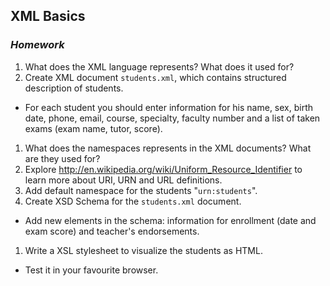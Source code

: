 ## XML Basics
### _Homework_

1.  What does the XML language represents? What does it used for?
1.  Create XML document `students.xml`, which contains structured description of students.
  * For each student you should enter information for his name, sex, birth date, phone, email, course, specialty, faculty number and a list of taken exams (exam name, tutor, score).
1.  What does the namespaces represents in the XML documents? What are they used for?
1.  Explore http://en.wikipedia.org/wiki/Uniform_Resource_Identifier to learn more about URI, URN and URL definitions.
1.  Add default namespace for the students "`urn:students`".
1.  Create XSD Schema for the `students.xml` document.
  * Add new elements in the schema: information for enrollment (date and exam score) and teacher's endorsements.
1.  Write a XSL stylesheet to visualize the students as HTML.
  * Test it in your favourite browser.
